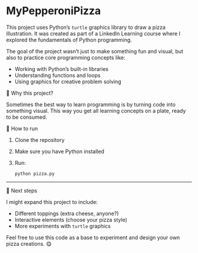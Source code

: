 # MyPepperoniPizza

This project uses Python’s `turtle` graphics library to draw a pizza illustration. It was created as part of a LinkedIn Learning course where I explored the fundamentals of Python programming.

The goal of the project wasn’t just to make something fun and visual, but also to practice core programming concepts like:

* Working with Python’s built-in libraries
* Understanding functions and loops
* Using graphics for creative problem solving

🎯 Why this project?

Sometimes the best way to learn programming is by turning code into something visual. This way you get all learning concepts on a plate, ready to be consumed.

🚀 How to run

1. Clone the repository
2. Make sure you have Python installed
3. Run:

   ```bash
   python pizza.py
   ```

---

🌱 Next steps

I might expand this project to include:

* Different toppings (extra cheese, anyone?)
* Interactive elements (choose your pizza style)
* More experiments with `turtle` graphics

Feel free to use this code as a base to experiment and design your own pizza creations. 😋
